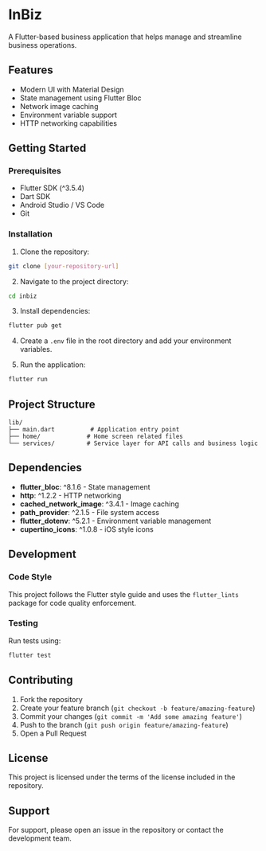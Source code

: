 # InBiz

A Flutter-based business application that helps manage and streamline business operations.

## Features

- Modern UI with Material Design
- State management using Flutter Bloc
- Network image caching
- Environment variable support
- HTTP networking capabilities

## Getting Started

### Prerequisites

- Flutter SDK (^3.5.4)
- Dart SDK
- Android Studio / VS Code
- Git

### Installation

1. Clone the repository:
```bash
git clone [your-repository-url]
```

2. Navigate to the project directory:
```bash
cd inbiz
```

3. Install dependencies:
```bash
flutter pub get
```

4. Create a `.env` file in the root directory and add your environment variables.

5. Run the application:
```bash
flutter run
```

## Project Structure

```
lib/
├── main.dart          # Application entry point
├── home/             # Home screen related files
└── services/         # Service layer for API calls and business logic
```

## Dependencies

- **flutter_bloc**: ^8.1.6 - State management
- **http**: ^1.2.2 - HTTP networking
- **cached_network_image**: ^3.4.1 - Image caching
- **path_provider**: ^2.1.5 - File system access
- **flutter_dotenv**: ^5.2.1 - Environment variable management
- **cupertino_icons**: ^1.0.8 - iOS style icons

## Development

### Code Style

This project follows the Flutter style guide and uses the `flutter_lints` package for code quality enforcement.

### Testing

Run tests using:
```bash
flutter test
```

## Contributing

1. Fork the repository
2. Create your feature branch (`git checkout -b feature/amazing-feature`)
3. Commit your changes (`git commit -m 'Add some amazing feature'`)
4. Push to the branch (`git push origin feature/amazing-feature`)
5. Open a Pull Request

## License

This project is licensed under the terms of the license included in the repository.

## Support

For support, please open an issue in the repository or contact the development team.

